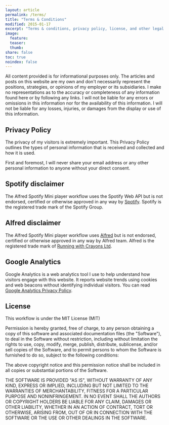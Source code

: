 ```yaml
---
layout: article
permalink: /terms/
title: "Terms & Conditions"
modified: 2015-01-17
excerpt: "Terms & conditions, privacy policy, license, and other legal stuff you won’t read."
image:
  feature:
  teaser:
  thumb:
share: false
toc: true
noindex: false
---
```



All content provided is for informational purposes only. The articles and posts on this website are my own and don't necessarily represent the positions, strategies, or opinions of my employer or its subsidiaries. I make no representations as to the accuracy or completeness of any information found here or by following any links. I will not be liable for any errors or omissions in this information nor for the availability of this information. I will not be liable for any losses, injuries, or damages from the display or use of this information.

## Privacy Policy

The privacy of my visitors is extremely important. This Privacy Policy outlines the types of personal information that is received and collected and how it is used.

First and foremost, I will never share your email address or any other personal information to anyone without your direct consent.

## Spotify disclaimer

The Alfred Spotify Mini player workflow uses the Spotify Web API but is not endorsed, certified or otherwise approved in any way by [Spotify](https://www.spotify.com). Spotify is the registered trade mark of the Spotify Group.

## Alfred disclaimer

The Alfred Spotify Mini player workflow uses [Alfred](http://www.alfredapp.com) but is not endorsed, certified or otherwise approved in any way by Alfred team. Alfred is the registered trade mark of [Running with Crayons Ltd](http://www.runningwithcrayons.com/).

## Google Analytics

Google Analytics is a web analytics tool I use to help understand how visitors engage with this website. It reports website trends using cookies and web beacons without identifying individual visitors. You can read [Google Analytics Privacy Policy](http://www.google.com/analytics/learn/privacy.html).

## License

This workflow is under the MIT License (MIT)

Permission is hereby granted, free of charge, to any person obtaining a copy
of this software and associated documentation files (the "Software"), to deal
in the Software without restriction, including without limitation the rights
to use, copy, modify, merge, publish, distribute, sublicense, and/or sell
copies of the Software, and to permit persons to whom the Software is
furnished to do so, subject to the following conditions:

The above copyright notice and this permission notice shall be included in
all copies or substantial portions of the Software.

THE SOFTWARE IS PROVIDED "AS IS", WITHOUT WARRANTY OF ANY KIND, EXPRESS OR
IMPLIED, INCLUDING BUT NOT LIMITED TO THE WARRANTIES OF MERCHANTABILITY,
FITNESS FOR A PARTICULAR PURPOSE AND NONINFRINGEMENT. IN NO EVENT SHALL THE
AUTHORS OR COPYRIGHT HOLDERS BE LIABLE FOR ANY CLAIM, DAMAGES OR OTHER
LIABILITY, WHETHER IN AN ACTION OF CONTRACT, TORT OR OTHERWISE, ARISING FROM,
OUT OF OR IN CONNECTION WITH THE SOFTWARE OR THE USE OR OTHER DEALINGS IN
THE SOFTWARE.
